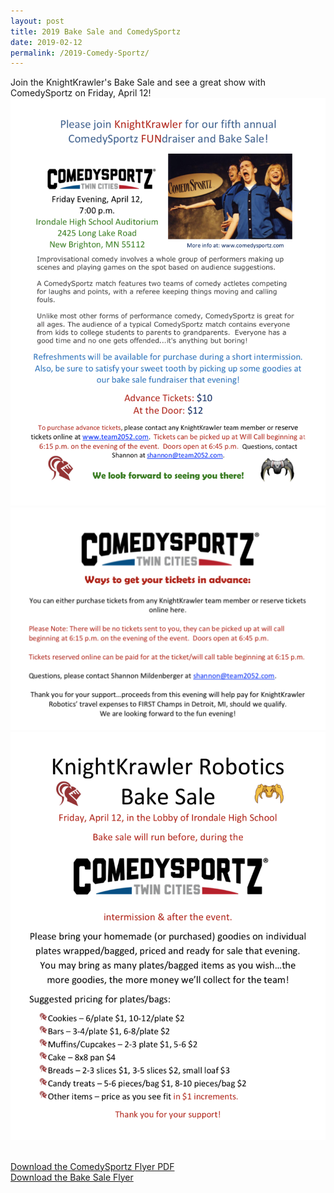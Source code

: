```yaml
---
layout: post
title: 2019 Bake Sale and ComedySportz
date: 2019-02-12
permalink: /2019-Comedy-Sportz/
---
```

Join the KnightKrawler's Bake Sale and see a great show with ComedySportz on Friday, April 12!
<br>
<img src="/assets/images/comedysportspage1.png"/>
<img src="/assets/images/comedysportspage2.png"/>
<img src="/assets/images/csbakesale.png"/>

<br>
<a href="/assets/images/comedysportz.pdf" target="_blank">Download the ComedySportz Flyer PDF</a>
<br>
<a href="/assets/images/csbakesaleflyer.pdf" target="_blank">Download the Bake Sale Flyer</a>


<!--4/12/19-->
